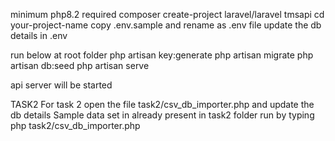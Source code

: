 minimum php8.2 required
composer create-project laravel/laravel tmsapi
cd your-project-name
copy .env.sample and rename as .env file
update the db details in .env

run below at root folder
php artisan key:generate
php artisan migrate
php artisan db:seed
php artisan serve

api server will be started



TASK2
For task 2 open the file task2/csv_db_importer.php and update the db details
Sample data set in already present in task2 folder
run by typing   php task2/csv_db_importer.php 